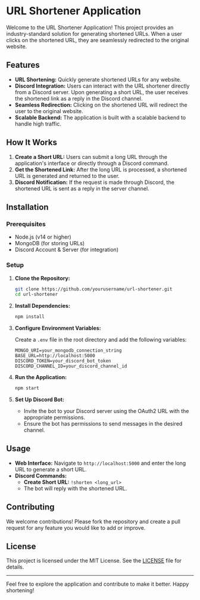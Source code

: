 # URL Shortener Application

Welcome to the URL Shortener Application! This project provides an industry-standard solution for generating shortened URLs. When a user clicks on the shortened URL, they are seamlessly redirected to the original website.

## Features

- **URL Shortening:** Quickly generate shortened URLs for any website.
- **Discord Integration:** Users can interact with the URL shortener directly from a Discord server. Upon generating a short URL, the user receives the shortened link as a reply in the Discord channel.
- **Seamless Redirection:** Clicking on the shortened URL will redirect the user to the original website.
- **Scalable Backend:** The application is built with a scalable backend to handle high traffic.

## How It Works

1. **Create a Short URL:** Users can submit a long URL through the application's interface or directly through a Discord command.
2. **Get the Shortened Link:** After the long URL is processed, a shortened URL is generated and returned to the user.
3. **Discord Notification:** If the request is made through Discord, the shortened URL is sent as a reply in the server channel.

## Installation

### Prerequisites

- Node.js (v14 or higher)
- MongoDB (for storing URLs)
- Discord Account & Server (for integration)

### Setup

1. **Clone the Repository:**

    ```bash
    git clone https://github.com/yourusername/url-shortener.git
    cd url-shortener
    ```

2. **Install Dependencies:**

    ```bash
    npm install
    ```

3. **Configure Environment Variables:**

    Create a `.env` file in the root directory and add the following variables:

    ```env
    MONGO_URI=your_mongodb_connection_string
    BASE_URL=http://localhost:5000
    DISCORD_TOKEN=your_discord_bot_token
    DISCORD_CHANNEL_ID=your_discord_channel_id
    ```

4. **Run the Application:**

    ```bash
    npm start
    ```

5. **Set Up Discord Bot:**

   - Invite the bot to your Discord server using the OAuth2 URL with the appropriate permissions.
   - Ensure the bot has permissions to send messages in the desired channel.

## Usage

- **Web Interface:** Navigate to `http://localhost:5000` and enter the long URL to generate a short URL.
- **Discord Commands:**
  - **Create Short URL:** `!shorten <long_url>`
  - The bot will reply with the shortened URL.

## Contributing

We welcome contributions! Please fork the repository and create a pull request for any feature you would like to add or improve.

## License

This project is licensed under the MIT License. See the [LICENSE](LICENSE) file for details.

---

Feel free to explore the application and contribute to make it better. Happy shortening!
